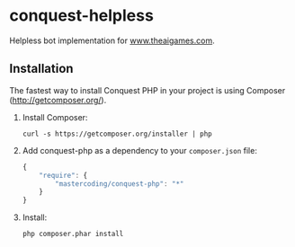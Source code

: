 # conquest-helpless
Helpless bot implementation for www.theaigames.com.

## Installation
The fastest way to install Conquest PHP in your project is using Composer (http://getcomposer.org/).

1. Install Composer:

    ```    
    curl -s https://getcomposer.org/installer | php
    ```
    
1. Add conquest-php as a dependency to your `composer.json` file:

    ```js
    {
        "require": {
            "mastercoding/conquest-php": "*"
        }
    }
    ```
    
1. Install:
    
    ```
    php composer.phar install
    ```

